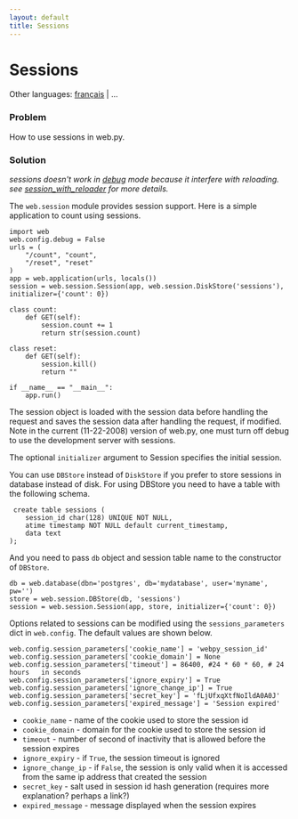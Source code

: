 ```yaml
---
layout: default
title: Sessions
---
```


# Sessions

Other languages: [français](/../cookbook/sessions/fr) | ...

### Problem

How to use sessions in web.py.

### Solution

*sessions doesn't work in [debug](/tutorial3.en#developing) mode because it interfere with reloading. see [session_with_reloader](/session_with_reloader) for more details.*

The `web.session` module provides session support. Here is a simple application to count using sessions.

    import web
    web.config.debug = False
    urls = (
        "/count", "count",
        "/reset", "reset"
    )
    app = web.application(urls, locals())
    session = web.session.Session(app, web.session.DiskStore('sessions'), initializer={'count': 0})

    class count:
        def GET(self):
            session.count += 1
            return str(session.count)
            
    class reset:
        def GET(self):
            session.kill()
            return ""

    if __name__ == "__main__":
        app.run()

The session object is loaded with the session data before handling the request and saves the session data after handling the request, if modified. Note in the current (11-22-2008) version of web.py, one must turn off debug to use the development server with sessions.

The optional `initializer` argument to Session specifies the initial session.

You can use `DBStore` instead of `DiskStore` if you prefer to store sessions in database instead of disk. For using DBStore you need to have a table with the following schema.

     create table sessions (
        session_id char(128) UNIQUE NOT NULL,
        atime timestamp NOT NULL default current_timestamp,
        data text
    );

And you need to pass `db` object and session table name to the constructor of `DBStore`.

    db = web.database(dbn='postgres', db='mydatabase', user='myname', pw='')
    store = web.session.DBStore(db, 'sessions')
    session = web.session.Session(app, store, initializer={'count': 0})


Options related to sessions can be modified using the `sessions_parameters` dict in `web.config`. The default values are shown below.

    web.config.session_parameters['cookie_name'] = 'webpy_session_id'
    web.config.session_parameters['cookie_domain'] = None
    web.config.session_parameters['timeout'] = 86400, #24 * 60 * 60, # 24 hours   in seconds
    web.config.session_parameters['ignore_expiry'] = True
    web.config.session_parameters['ignore_change_ip'] = True
    web.config.session_parameters['secret_key'] = 'fLjUfxqXtfNoIldA0A0J'
    web.config.session_parameters['expired_message'] = 'Session expired'

 * `cookie_name` - name of the cookie used to store the session id
 * `cookie_domain` - domain for the cookie used to store the session id
 * `timeout` - number of second of inactivity that is allowed before the session expires
 * `ignore_expiry` - if `True`, the session timeout is ignored
 * `ignore_change_ip` - if `False`, the session is only valid when it is accessed from the same ip address that created the session
 * `secret_key`       - salt used in session id hash generation (requires more explanation?  perhaps a link?)
 * `expired_message`  - message displayed when the session expires
